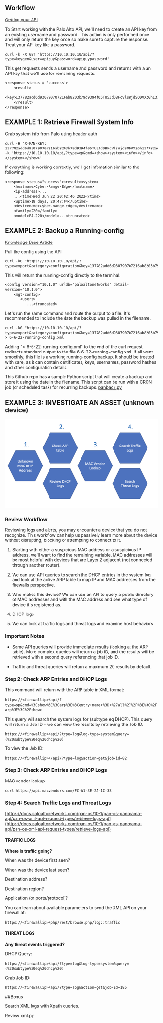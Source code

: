 ## Workflow

[Getting your API](https://docs.paloaltonetworks.com/pan-os/9-1/pan-os-panorama-api/get-started-with-the-pan-os-xml-api/get-your-api-key)

To Start working with the Palo Alto API, we'll need to create an API key from an existing username and password. This action is only performed once and will only return the key once so make sure to capture the response. Treat your API key like a password.

```
curl -k -X GET 'https://10.10.10.10/api/?type=keygen&user=apiguy&password=apiguypassword' 
```

This get requests sends a username and password and returns with a an API key that we'll use for remaining requests.

```
<response status = 'success'>
    <result>
         <key>137782add6d930790707216ab8203b79d9394f05TU5JdDBFcVlsWjdSODVXZGh137782add6d930790707216ab8203b79d9394f05zYjV137782add6d930790707216ab8203b79d9394f05</key>
    </result>
</response> 
```

## EXAMPLE 1: Retrieve Firewall System Info

Grab system info from Palo using header auth

```
curl -H "X-PAN-KEY: 137782add6d930790707216ab8203b79d9394f05TU5JdDBFcVlsWjdSODVXZGh137782add6d930790707216ab8203b79d9394f05zYjV137782add6d930790707216ab8203b79d9394f05" -k 'https://10.10.10.10/api/?type=op&cmd=<show><system><info></info></system></show>' 
```

If everything is working correctly, we'll get infomation similar to the following:

```
<response status="success"><result><system>
    <hostname>Cyber-Range-Edge</hostname>
    <ip-address>...
    ...<time>Wed Jun 22 20:02:46 2022</time>
    <uptime>18 days, 20:47:04</uptime>
    <devicename>Cyber-Range-Edge</devicename>
    <family>220</family>
    <model>PA-220</model>...<truncated> 
```

## EXAMPLE 2: Backup a Running-config

[Knowledge Base Article](https://knowledgebase.paloaltonetworks.com/KCSArticleDetail?id=kA10g000000Cm7yCAC)

Pull the config using the API

```
curl -kG "https://10.10.10.10/api/?type=export&category=configuration&key=137782add6d930790707216ab8203b79d9394f05TU5JdDBFcVlsWjdSODVXZGh137782add6d930790707216ab8203b79d9394f05zYjV137782add6d930790707216ab8203b79d9394f05" 
```

This will return the running-config directly to the terminal:

```
<config version="10.1.0" urldb="paloaltonetworks" detail-version="10.1.0">
    <mgt-config>
       <users>
          ...<truncated> 
```

Let's run the same command and route the output to a file. It's recommended to include the date the backup was pulled in the filename.

```
curl -kG "https://10.10.10.10/api/?type=export&category=configuration&key=137782add6d930790707216ab8203b79d9394f05TU5JdDBFcVlsWjdSODVXZGh137782add6d930790707216ab8203b79d9394f05zYjV137782add6d930790707216ab8203b79d9394f05" > 6-6-22-running-config.xml 
```

Adding "> 6-6-22-running-config.xml" to the end of the curl request redirects standard output to the file 6-6-22-running-config.xml. If all went smoothly, this file is a working running-config backup. It should be treated with care, as it can contain certificates, keys, usernames, password hashes and other configuration details.

This Github repo has a sample Python script that will create a backup and store it using the date in the filename. This script can be run with a CRON job (or scheduled task) for recurring backups. [panback.py](https://github.com/nopnoplabs/cr-netbackup/blob/main/panback.py)

## EXAMPLE 3: INVESTIGATE AN ASSET (unknown device)


![](images/workflow.png)

### Review Workflow

Reviewing logs and alerts, you may encounter a device that you do not recognize. This workflow can help us passively learn more about the device without disrupting, blocking or attempting to connect to it.

1.  Starting with either a suspicious MAC address or a suspicious IP address, we'll want to find the remaining variable. MAC addresses will be most helpful with devices that are Layer 2 adjacent (not connected through another router). 

2.  We can use API queries to search the DHCP entries in the system log and look at the active ARP table to map IP and MAC addresses from the firewalls perspective.

3.  Who makes this device? We can use an API to query a public directory of MAC addresses and with the MAC address and see what type of device it's registered as.

3.  DHCP logs

4. We can look at traffic logs  and threat logs and examine host behaviors

### Important Notes

* Some API queries will provide immediate results (looking at the ARP table). More complex queries will return a job ID, and the results will be retrieved with a second query referencing that job ID.

* Traffic and threat queries will return a maximum 20 results by default.

### Step 2: Check ARP Entries and DHCP Logs

This command will return with the ARP table in XML format:

`https://<firewallip>/api/?type=op&cmd=%3Cshow%3E%3Carp%3E%3Centry+name+%3D+%27all%27%2F%3E%3C%2Farp%3E%3C%2Fshow>`

This query will search the system logs for (subtype eq DHCP). This query will return a Job ID - we can view the results by retrieving the Job ID.

`https://<firewallip>/api/?type=log&log-type=system&query=(%20subtype%20eq%20dhcp%20)`

To view the Job ID:

`https://<firewallip>//api/?type=log&action=get&job-id=82`

### Step 3: Check ARP Entries and DHCP Logs

MAC vendor lookup

`curl https://api.macvendors.com/FC-A1-3E-2A-1C-33`

### Step 4: Search Traffic Logs and Threat Logs

[https://docs.paloaltonetworks.com/pan-os/10-1/pan-os-panorama-api/pan-os-xml-api-request-types/retrieve-logs-api](https://docs.paloaltonetworks.com/pan-os/10-1/pan-os-panorama-api/pan-os-xml-api-request-types/retrieve-logs-api)

#### TRAFFIC LOGS

**Where is traffic going?**

When was the device first seen?

When was the device last seen?

Destination address?

Destination region?

Application (or ports/protocol)?

You can learn about available parameters to send the XML API on your firewall at:

`https://<firewallip>/php/rest/browse.php/log::traffic`


#### THREAT LOGS

**Any threat events triggered?**


DHCP Query:

`https://<firewallip>/api/?type=log&log-type=system&query=(%20subtype%20eq%20dhcp%20)`

Grab Job ID:

`https://<firewallip>/api/?type=log&action=get&job-id=185`


##Bonus

Search XML logs with Xpath queries.

Review xml.py